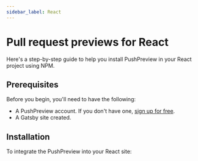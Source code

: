 ```yaml
---
sidebar_label: React
---
```


# Pull request previews for React

Here's a step-by-step guide to help you install PushPreview in your React project using NPM.

## Prerequisites

Before you begin, you'll need to have the following:

- A PushPreview account. If you don't have one, [sign up for free](https://app.pushpreview.com/accounts/signup/).
- A Gatsby site created.

## Installation

To integrate the PushPreview into your React site:

